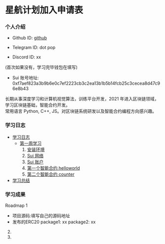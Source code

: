 # 星航计划加入申请表

### 个人介绍

* Github ID: [github](https://github.com/scdotbox)

* Telegram ID: dot pop

* Discord ID: xx

(首次如果没有，学习完毕钱包在填写)
* Sui 账号地址: 0xf7aef823a3b9b6e0c7ef2223cb3c2ea13b1b5b14fcb25c3cecea8d47c96e8b43

长期从事深度学习和计算机视觉算法，训练平台开发，2021 年进入区块链领域，学习区块链基础，智能合约开发。  
常用语言 Python, C++, JS。对区块链系统研发以及智能合约编程方向感兴趣。

### 学习日志

- [学习日志](journal.md)
    - [第一周学习](01_step_week)
        1. [安装环境](./01-step-week/01-安装环境.md)
        2. [Sui 网络](./01-step-week/02-Sui网络.md)
        3. [Sui 账户](./01-step-week/03-Sui账户.md)
        4. [第一个智能合约 helloworld](./01-step-week/04-第一个智能合约-helloworld.md)
        5. [第二个智能合约 counter](./01-step-week/05-第二个智能合约-counter.md)
- [学习总结](summary.md)

### 学习成果

Roadmap  1  
- 项目源码:填写自己的源码地址
- 发布的ERC20
package1: xx
package2: xx


2.


3. 
